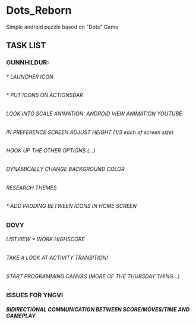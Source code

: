 # Dots_Reborn
Simple android puzzle based on "Dots" Game

## TASK LIST
### GUNNHILDUR:
###### * LAUNCHER ICON
###### * PUT ICONS ON ACTIONSBAR
###### LOOK INTO SCALE ANIMATION: ANDROID VIEW ANIMATION YOUTUBE
###### IN PREFERENCE SCREEN ADJUST HEIGHT (1/3 each of screen size)
###### HOOK UP THE OTHER OPTIONS (...)
###### DYNAMICALLY CHANGE BACKGROUND COLOR
###### RESEARCH THEMES
###### * ADD PADDING BETWEEN ICONS IN HOME SCREEN

### DOVY
###### LISTVIEW = WORK HIGHSCORE
###### TAKE A LOOK AT ACTIVITY TRANSITION!
###### START PROGRAMMING CANVAS (MORE OF THE THURSDAY THING...)

### ISSUES FOR YNGVI
##### BIDIRECTIONAL COMMUNICATION BETWEEN SCORE/MOVES/TIME AND GAMEPLAY
